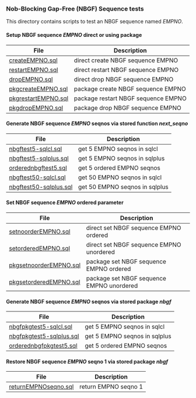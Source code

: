 ### Nob-Blocking Gap-Free (NBGF) Sequence tests

This directory contains scripts to test an NBGF sequence named *EMPNO*.

#### Setup NBGF sequence *EMPNO* direct or using package

| File  | Description |
| ------------- | ------------- |
| [createEMPNO.sql](./createEMPNO.sql) | direct create NBGF sequence EMPNO |
| [restartEMPNO.sql](./restartEMPNO.sql) | direct restart NBGF sequence EMPNO |
| [dropEMPNO.sql](./dropEMPNO.sql) | direct drop NBGF sequence EMPNO |
| [pkgcreateEMPNO.sql](./pkgcreateEMPNO.sql) | package create NBGF sequence EMPNO |
| [pkgrestartEMPNO.sql](./pkgrestartEMPNO.sql) | package restart NBGF sequence EMPNO |
| [pkgdropEMPNO.sql](./pkgdropEMPNO.sql) | package drop NBGF sequence EMPNO |

#### Generate NBGF sequence *EMPNO* seqnos via stored function *next_seqno*

| File  | Description |
| ------------- | ------------- |
| [nbgftest5-sqlcl.sql](./nbgftest5-sqlcl.sql) | get 5 EMPNO seqnos in sqlcl |
| [nbgftest5-sqlplus.sql](./nbgftest5-sqlplus.sql) | get 5 EMPNO seqnos in sqlplus |
| [orderednbgftest5.sql](./orderednbgftest5.sql) | get 5 ordered EMPNO seqnos |
| [nbgftest50-sqlcl.sql](./nbgftest50-sqlcl.sql) | get 50 EMPNO seqnos in sqlcl |
| [nbgftest50-sqlplus.sql](./nbgftest50-sqlplus.sql) | get 50 EMPNO seqnos in sqlplus |

#### Set NBGF sequence *EMPNO* ordered parameter

| File  | Description |
| ------------- | ------------- |
| [setnoorderEMPNO.sql](./setnoorderEMPNO.sql) | direct set NBGF sequence EMPNO ordered |
| [setorderedEMPNO.sql](./setorderedEMPNO.sql) | direct set NBGF sequence EMPNO unordered |
| [pkgsetnoorderEMPNO.sql](./pkgsetnoorderEMPNO.sql) | package set NBGF sequence EMPNO ordered |
| [pkgsetorderedEMPNO.sql](./pkgsetorderedEMPNO.sql) | package set NBGF sequence EMPNO unordered |

#### Generate NBGF sequence *EMPNO* seqnos via stored package *nbgf*

| File  | Description |
| ------------- | ------------- |
| [nbgfpkgtest5-sqlcl.sql](./nbgfpkgtest5-sqlcl.sql) | get 5 EMPNO seqnos in sqlcl |
| [nbgfpkgtest5-sqlplus.sql](./nbgfpkgtest5-sqlplus.sql) | get 5 EMPNO seqnos in sqlplus |
| [orderednbgfpkgtest5.sql](./orderednbgfpkgtest5.sql) | get 5 ordered EMPNO seqnos |

#### Restore NBGF sequence *EMPNO* seqno 1 via stored package *nbgf*

| File  | Description |
| ------------- | ------------- |
| [returnEMPNOseqno.sql](./returnEMPNOseqno.sql) | return EMPNO seqno 1 |
